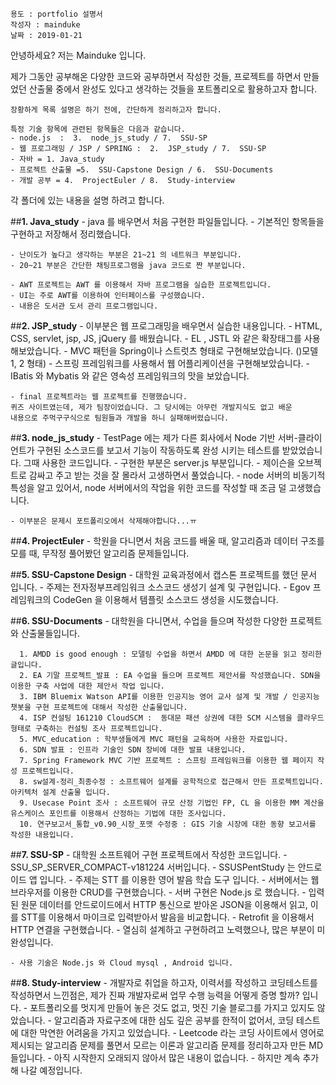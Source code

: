 
~~~
용도 : portfolio 설명서
작성자 : mainduke
날짜 : 2019-01-21
~~~

안녕하세요?
저는 Mainduke 입니다.

제가 그동안 공부해온 다양한 코드와 공부하면서 작성한 것들,
프로젝트를 하면서 만들었던 산출물 중에서 완성도 있다고 생각하는 것들을 포트폴리오로 활용하고자 합니다.

~~~
장황하게 목록 설명은 하기 전에, 간단하게 정리하고자 합니다.

특정 기술 항목에 관련된 항목들은 다음과 같습니다.
- node.js  :  3.  node_js_study / 7.  SSU-SP
- 웹 프로그래밍 / JSP / SPRING :  2.  JSP_study / 7.  SSU-SP
- 자바 = 1. Java_study
- 프로젝트 산출물 =5.  SSU-Capstone Design / 6.  SSU-Documents
- 개발 공부 = 4.  ProjectEuler / 8.  Study-interview
~~~


각 폴더에 있는 내용을 설명 하려고 합니다.

##**1. Java_study**
    - java 를 배우면서 처음 구현한 파일들입니다.
    -  기본적인 항목들을 구현하고 저장해서 정리했습니다.

    - 난이도가 높다고 생각하는 부분은 21~21 의 네트워크 부분입니다.
    - 20~21 부분은 간단한 채팅프로그램을 java 코드로 짠 부분입니다.

    - AWT 프로젝트는 AWT 를 이용해서 자바 프로그램을 실습한 프로젝트입니다.
    - UI는 주로 AWT를 이용하여 인터페이스를 구성했습니다.
    - 내용은 도서관 도서 관리 프로그램입니다.

##**2.  JSP_study**
    - 이부분은 웹 프로그래밍을 배우면서 실습한 내용입니다.
    - HTML, CSS, servlet, jsp, JS, jQuery 를 배웠습니다.
    - EL , JSTL 와 같은 확장태그를 사용해보았습니다.
    - MVC 패턴을 Spring이나 스트럿츠 형태로 구현해보았습니다. ()모델 1, 2 형태)
    - 스프링 프레임워크를 사용해서 웹 어플리케이션을 구현해보았습니다.
    -  IBatis 와 Mybatis 와 같은 영속성 프레임워크의 맛을 보았습니다.

    - final 프로젝트라는 웹 프로젝트를 진행했습니다.
    퀴즈 사이트였는데, 제가 팀장이었습니다. 그 당시에는 아무런 개발지식도 없고 배운
    내용으로 주먹구구식으로 팀원들과 개발을 하니 실패해버렸습니다.

##**3.  node_js_study**
    -  TestPage 에는 제가 다른 회사에서 Node 기반 서버-클라이언트가 구현된 소스코드를 보고서 기능이 작동하도록 완성 시키는 테스트를 받았었습니다. 그때 사용한 코드입니다.
    - 구현한 부분은 server.js 부분입니다.
    - 제이슨을 오브젝트로 감싸고 주고 받는 것을 잘 몰라서 고생하면서 풀었습니다.
    - node 서버의 비동기적 특성을 알고 있어서, node 서버에서의 작업을 위한 코드를 작성할 때 조금 덜 고생했습니다.

    - 이부분은 문제시 포트폴리오에서 삭제해야합니다...ㅠ

##**4.  ProjectEuler**
    - 학원을 다니면서 처음 코드를 배울 때, 알고리즘과 데이터 구조를 모를 때, 무작정 풀어봤던 알고리즘 문제들입니다.

##**5.  SSU-Capstone Design**
    - 대학원 교육과정에서 캡스톤 프로젝트를 했던 문서 입니다.
    - 주제는 전자정부프레임워크 소스코드 생성기 설계 및 구현입니다.
    - Egov 프레임워크의 CodeGen 을 이용해서 템플릿 소스코드 생성을 시도했습니다.

##**6.  SSU-Documents**
    - 대학원을 다니면서, 수업을 들으며 작성한 다양한 프로젝트와 산출물들입니다.

      1. AMDD is good enough : 모델링 수업을 하면서 AMDD 에 대한 논문을 읽고 정리한 글입니다.
      2. EA 기말 프로젝트_발표 : EA 수업을 들으며 프로젝트 제안서를 작성했습니다. SDN을 이용한 구축 사업에 대한 제안서 작업 입니다.
      3. IBM Bluemix Watson API를 이용한 인공지능 영어 교사 설계 및 개발 / 인공지능 챗봇을 구현 프로젝트에 대해서 작성한 산출물입니다.
      4. ISP 컨설팅 161210 CloudSCM :  동대문 패션 상권에 대한 SCM 시스템을 클라우드 형태로 구축하는 컨설팅 조사 프로젝트입니다.
      5. MVC_education : 학부생들에게 MVC 패턴을 교육하며 사용한 자료입니다.
      6. SDN 발표 : 인프라 기술인 SDN 장비에 대한 발표 내용입니다.
      7. Spring Framework MVC 기반 프로젝트 : 스프링 프레임워크를 이용한 웹 페이지 작성 프로젝트입니다.
      8. sw설계-정리_최종수정 : 소프트웨어 설계를 공학적으로 접근해서 만든 프로젝트입니다. 아키텍처 설계 산출물 입니다.
      9. Usecase Point 조사 : 소프트웨어 규모 산정 기법인 FP, CL 을 이용한 MM 계산을 유스케이스 포인트를 이용해서 산정하는 기법에 대한 조사입니다.
      10. 연구보고서_통합_v0.90_시장_포맷 수정중 : GIS 기술 시장에 대한 동향 보고서를 작성한 내용입니다.

##**7.  SSU-SP**
    - 대학원 소프트웨어 구현 프로젝트에서 작성한 코드입니다.
    - SSU_SP_SERVER_COMPACT-v181224  서버입니다.
    - SSUSPentStudy 는 안드로이드 앱 입니다.
    - 주제는 STT 를 이용한 영어 발음 학습 도구 입니다.
    - 서버에서는 웹 브라우저를 이용한 CRUD를 구현했습니다.
    - 서버 구현은 Node.js 로 했습니다.
    - 입력된 원문 데이터를 안드로이드에서 HTTP 통신으로 받아온 JSON을 이용해서 읽고, 이를 STT를 이용해서 마이크로 입력받아서 발음을 비교합니다.
    - Retrofit 을 이용해서 HTTP 연결을 구현했습니다.
    - 열심히 설계하고 구현하려고 노력했으나, 많은 부분이 미완성입니다.

    - 사용 기술은 Node.js 와 Cloud mysql , Android 입니다.

##**8.  Study-interview**
    - 개발자로 취업을 하고자, 이력서를 작성하고 코딩테스트를 작성하면서 느낀점은, 제가 진짜 개발자로써 업무 수행 능력을 어떻게 증명 할까? 입니다.
    - 포트폴리오를 멋지게 만들어 놓은 것도 없고, 멋진 기술 블로그를 가지고 있지도 않았습니다.
    - 알고리즘과 자료구조에 대한 심도 깊은 공부를 한적이 없어서, 코딩 테스트에 대한 막연한 어려움을 가지고 있었습니다.
    - Leetcode 라는 코딩 사이트에서 영어로 제시되는 알고리즘 문제를 풀면서 모르는 이론과 알고리즘 문제를 정리하고자 만든 MD 들입니다.
    - 아직 시작한지 오래되지 않아서 많은 내용이 없습니다.
    - 하지만 계속 추가해 나갈 예정입니다.
